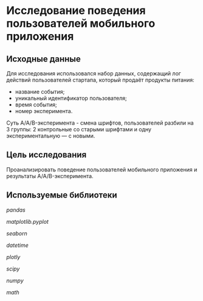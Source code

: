 # Исследование поведения пользователей мобильного приложения

## Исходные данные

Для исследования использовался набор данных, содержащий лог действий пользователей стартапа, который продаёт продукты питания:
- название события;
- уникальный идентификатор пользователя;
- время события;
- номер эксперимента. 

Суть A/A/B-эксперимента - смена шрифтов, пользователей разбили на 3 группы: 2 контрольные со старыми шрифтами и одну экспериментальную — с новыми.

## Цель исследования

Проанализировать поведение пользователей мобильного приложения и результаты A/A/B-эксперимента.

## Используемые библиотеки

*pandas*

*matplotlib.pyplot*

*seaborn*

*datetime*

*plotly*

*scipy*

*numpy*

*math*